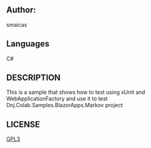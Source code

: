 ## Author:
smaicas

## Languages
C#

## DESCRIPTION
This is a sample that shows how to test using xUnit and WebApplicationFactory
and use it to test Dnj.Colab.Samples.BlazorApps.Markov project

## LICENSE
[GPL3](https://github.com/smaicas-org/Dnj.Colab/blob/dev/LICENSE)